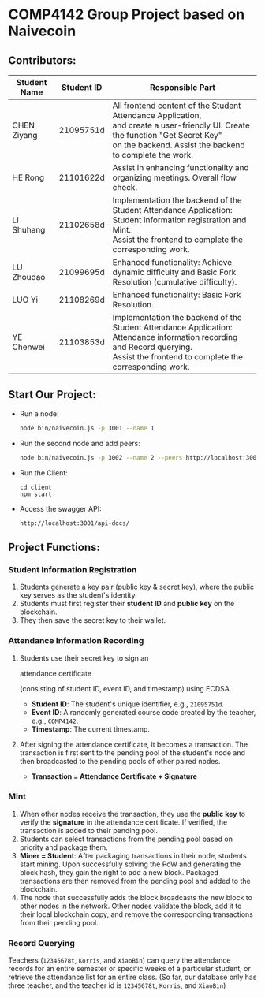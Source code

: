 # COMP4142 Group Project based on Naivecoin

## Contributors:

| Student Name | Student ID | Responsible Part                                             |
| ------------ | ---------- | ------------------------------------------------------------ |
| CHEN Ziyang  | 21095751d  | All frontend content of the Student Attendance Application, <br />and create a user-friendly UI. Create the function "Get Secret Key" <br />on the backend. Assist the backend to complete the work. |
| HE Rong      | 21101622d  | Assist in enhancing functionality and organizing meetings. Overall flow check. |
| LI Shuhang   | 21102658d  | Implementation the backend of the Student Attendance Application: <br />Student information registration and Mint. <br />Assist the frontend to complete the corresponding work. |
| LU Zhoudao   | 21099695d  | Enhanced functionality: Achieve dynamic difficulty and Basic Fork Resolution (cumulative difficulty).|
| LUO Yi       | 21108269d  | Enhanced functionality: Basic Fork Resolution.                |
| YE Chenwei   | 21103853d  | Implementation the backend of the Student Attendance Application: <br />Attendance information recording and Record querying. <br />Assist the frontend to complete the corresponding work. |



## Start Our Project:

- Run a node:

  ```sh
  node bin/naivecoin.js -p 3001 --name 1
  ```

- Run the second node and add peers:

  ```sh
  node bin/naivecoin.js -p 3002 --name 2 --peers http://localhost:3001
  ```

- Run the Client:

  ```
  cd client
  npm start
  ```

- Access the swagger API:

  ```
  http://localhost:3001/api-docs/
  ```

  

## Project Functions:

### Student Information Registration

1. Students generate a key pair (public key & secret key), where the public key serves as the student's identity.
2. Students must first register their **student ID** and **public key** on the blockchain.
3. They then save the secret key to their wallet.

### Attendance Information Recording

1. Students use their secret key to sign an 

   attendance certificate

    (consisting of student ID, event ID, and timestamp) using ECDSA.

   - **Student ID**: The student's unique identifier, e.g., `21095751d`.
   - **Event ID**: A randomly generated course code created by the teacher, e.g., `COMP4142`.
   - **Timestamp**: The current timestamp.

2. After signing the attendance certificate, it becomes a transaction. The transaction is first sent to the pending pool of the student's node and then broadcasted to the pending pools of other paired nodes.

   - **Transaction = Attendance Certificate + Signature**

### Mint

1. When other nodes receive the transaction, they use the **public key** to verify the **signature** in the attendance certificate. If verified, the transaction is added to their pending pool.
2. Students can select transactions from the pending pool based on priority and package them.
3. **Miner = Student**: After packaging transactions in their node, students start mining. Upon successfully solving the PoW and generating the block hash, they gain the right to add a new block. Packaged transactions are then removed from the pending pool and added to the blockchain.
4. The node that successfully adds the block broadcasts the new block to other nodes in the network. Other nodes validate the block, add it to their local blockchain copy, and remove the corresponding transactions from their pending pool.

### Record Querying

Teachers (`12345678t`, `Korris`, and `XiaoBin`) can query the attendance records for an entire semester or specific weeks of a particular student, or retrieve the attendance list for an entire class. (So far, our database only has three teacher, and the teacher id is `12345678t`, `Korris`, and `XiaoBin`)
